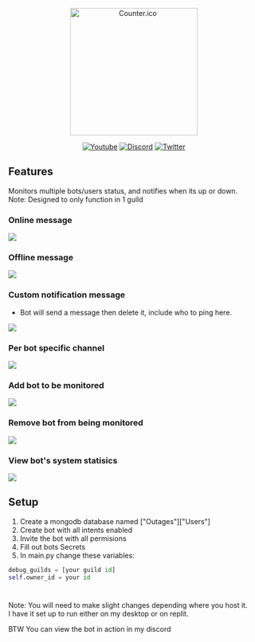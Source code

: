 <div>
<p align="center"><a href="https://github.com/Zseni051/Outages">
  <img src="https://raw.githubusercontent.com/Zseni051/Outages/main/Warning.png" align="center" alt="Counter.ico" style="width:256px;height:256px;"></a></p>
<p align="center">
    <a href="https://www.youtube.com/channel/UCsIaU94p647veKr7sy12wmA">
        <img src="https://img.shields.io/badge/YouTube-FF0000?style=for-the-badge&logo=youtube&logoColor=white" alt="Youtube"></a>
    <a href="https://discord.gg/SXng95f">
        <img src="https://img.shields.io/badge/Discord-7289DA?style=for-the-badge&logo=discord&logoColor=white" alt="Discord"></a> 
    <a href="https://twitter.com/zseni10">
        <img src="https://img.shields.io/badge/Twitter-55ADEE?style=for-the-badge&logo=Twitter&logoColor=white" alt="Twitter"></a> 
</div>

## Features
Monitors multiple bots/users status, and notifies when its up or down.
<br>Note: Designed to only function in 1 guild

### Online message
<img src="https://i.imgur.com/1U3fceR.png">

### Offline message
<img src="https://i.imgur.com/yQjAt4P.png">

### Custom notification message
- Bot will send a message then delete it, include who to ping here.
<img src="https://i.imgur.com/aQ0Pkpf.png">

### Per bot specific channel
<img src="https://i.imgur.com/N7eYrkr.png">

### Add bot to be monitored
<img src="https://i.imgur.com/oaVlXru.png">

### Remove bot from being monitored
<img src="https://i.imgur.com/5NwpFSG.png">

### View bot's system statisics
<img src="https://i.imgur.com/jSjYqXA.png">

## Setup
1. Create a mongodb database named ["Outages"]["Users"]
2. Create bot with all intents enabled
3. Invite the bot with all permisions
3. Fill out bots Secrets
4. In main.py change these variables: 
```python
debug_guilds = [your guild id]
self.owner_id = your id
```

# 

Note: You will need to make slight changes depending where you host it.
<br>I have it set up to run either on my desktop or on replit.

BTW You can view the bot in action in my discord
